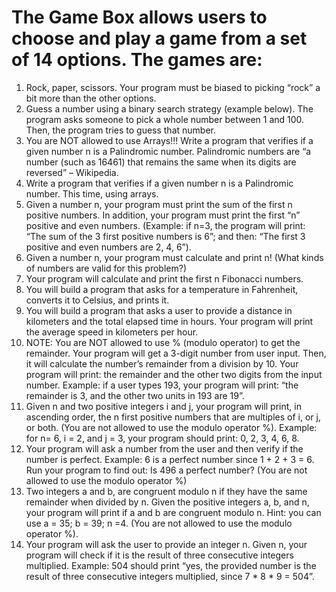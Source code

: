 # The Game Box allows users to choose and play a game from a set of 14 options. The games are:
1) Rock, paper, scissors. Your program must be biased to picking “rock” a bit more than the other
options.
2) Guess a number using a binary search strategy (example below). The program asks someone
to pick a whole number between 1 and 100. Then, the program tries to guess that number.
3) You are NOT allowed to use Arrays!!! Write a program that verifies if a given number n is a
Palindromic number. Palindromic numbers are “a number (such as 16461) that remains the
same when its digits are reversed” – Wikipedia.
4) Write a program that verifies if a given number n is a Palindromic number. This time, using
arrays.
5) Given a number n, your program must print the sum of the first n positive numbers. In addition,
your program must print the first “n” positive and even numbers. (Example: if n=3, the program
will print: “The sum of the 3 first positive numbers is 6”; and then: “The first 3 positive and even
numbers are 2, 4, 6”).
6) Given a number n, your program must calculate and print n! (What kinds of numbers are valid
for this problem?)
7) Your program will calculate and print the first n Fibonacci numbers.
8) You will build a program that asks for a temperature in Fahrenheit, converts it to Celsius, and
prints it.
9) You will build a program that asks a user to provide a distance in kilometers and the total elapsed
time in hours. Your program will print the average speed in kilometers per hour.
10) NOTE: You are NOT allowed to use % (modulo operator) to get the remainder. Your program
will get a 3-digit number from user input. Then, it will calculate the number’s remainder from a
division by 10. Your program will print: the remainder and the other two digits from the input
number. Example: if a user types 193, your program will print: “the remainder is 3, and the
other two units in 193 are 19”.
11) Given n and two positive integers i and j, your program will print, in ascending order, the n first
positive numbers that are multiples of i, or j, or both. (You are not allowed to use the modulo
operator %). Example: for n= 6, i = 2, and j = 3, your program should print: 0, 2, 3, 4, 6, 8.
12) Your program will ask a number from the user and then verify if the number is perfect. Example:
6 is a perfect number since 1 + 2 + 3 = 6. Run your program to find out: Is 496 a perfect
number? (You are not allowed to use the modulo operator %)
13) Two integers a and b, are congruent modulo n if they have the same remainder when divided
by n. Given the positive integers a, b, and n, your program will print if a and b are congruent
modulo n. Hint: you can use a = 35; b = 39; n =4. (You are not allowed to use the modulo
operator %).
14) Your program will ask the user to provide an integer n. Given n, your program will check if it is
the result of three consecutive integers multiplied. Example: 504 should print “yes, the provided
number is the result of three consecutive integers multiplied, since 7 * 8 * 9 = 504”.
